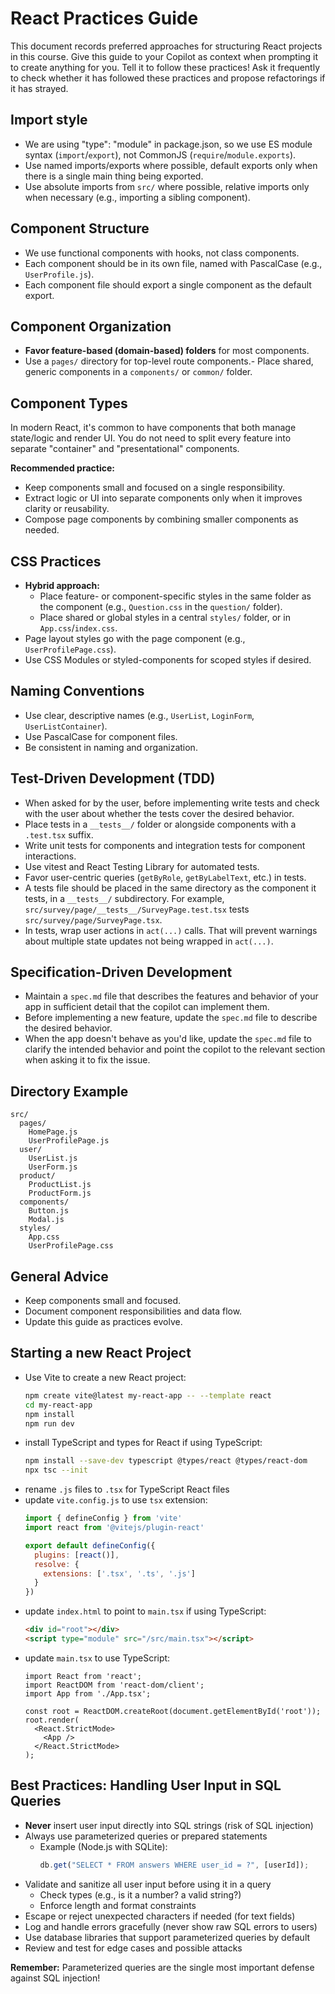 # React Practices Guide

This document records preferred approaches for structuring React projects in this course. Give this guide to your Copilot as context when prompting it to create anything for you. Tell it to follow these practices! Ask it frequently to check whether it has followed these practices and propose refactorings if it has strayed.

## Import style
- We are using "type": "module" in package.json, so we use ES module syntax (`import`/`export`), not CommonJS (`require`/`module.exports`).
- Use named imports/exports where possible, default exports only when there is a single main thing being exported.
- Use absolute imports from `src/` where possible, relative imports only when necessary (e.g., importing a sibling component).

## Component Structure
- We use functional components with hooks, not class components.
- Each component should be in its own file, named with PascalCase (e.g., `UserProfile.js`).
- Each component file should export a single component as the default export.

## Component Organization
- **Favor feature-based (domain-based) folders** for most components.
- Use a `pages/` directory for top-level route components.- Place shared, generic components in a `components/` or `common/` folder.

## Component Types

In modern React, it's common to have components that both manage state/logic and render UI. You do not need to split every feature into separate "container" and "presentational" components.

**Recommended practice:**
- Keep components small and focused on a single responsibility.
- Extract logic or UI into separate components only when it improves clarity or reusability.
- Compose page components by combining smaller components as needed.


## CSS Practices
- **Hybrid approach:**
  - Place feature- or component-specific styles in the same folder as the component (e.g., `Question.css` in the `question/` folder).
  - Place shared or global styles in a central `styles/` folder, or in `App.css`/`index.css`.
- Page layout styles go with the page component (e.g., `UserProfilePage.css`).
- Use CSS Modules or styled-components for scoped styles if desired.

## Naming Conventions
- Use clear, descriptive names (e.g., `UserList`, `LoginForm`, `UserListContainer`).
- Use PascalCase for component files.
- Be consistent in naming and organization.

## Test-Driven Development (TDD)
- When asked for by the user, before implementing write tests and check with the user about whether the tests cover the desired behavior.
- Place tests in a `__tests__/` folder or alongside components with a `.test.tsx` suffix.
- Write unit tests for components and integration tests for component interactions.
- Use vitest and React Testing Library for automated tests.
- Favor user-centric queries (`getByRole`, `getByLabelText`, etc.) in tests.
- A tests file should be placed in the same directory as the component it tests, in a `__tests__/` subdirectory. For example, `src/survey/page/__tests__/SurveyPage.test.tsx` tests `src/survey/page/SurveyPage.tsx`.
- In tests, wrap user actions in `act(...)` calls. That will prevent warnings about multiple state updates not being wrapped in `act(...)`.

## Specification-Driven Development
- Maintain a `spec.md` file that describes the features and behavior of your app in sufficient detail that the copilot can implement them.
- Before implementing a new feature, update the `spec.md` file to describe the desired behavior.
- When the app doesn't behave as you'd like, update the `spec.md` file to clarify the intended behavior and point the copilot to the relevant section when asking it to fix the issue.

## Directory Example
```
src/
  pages/
    HomePage.js
    UserProfilePage.js
  user/
    UserList.js
    UserForm.js
  product/
    ProductList.js
    ProductForm.js
  components/
    Button.js
    Modal.js
  styles/
    App.css
    UserProfilePage.css
```

## General Advice
- Keep components small and focused.
- Document component responsibilities and data flow.
- Update this guide as practices evolve.

## Starting a new React Project
- Use Vite to create a new React project:
  ```bash
  npm create vite@latest my-react-app -- --template react
  cd my-react-app
  npm install
  npm run dev
  ```
- install TypeScript and types for React if using TypeScript:
  ```bash
  npm install --save-dev typescript @types/react @types/react-dom
  npx tsc --init
  ```
- rename `.js` files to `.tsx` for TypeScript React files
- update `vite.config.js` to use `tsx` extension:
  ```js
  import { defineConfig } from 'vite'
  import react from '@vitejs/plugin-react'

  export default defineConfig({
    plugins: [react()],
    resolve: {
      extensions: ['.tsx', '.ts', '.js']
    }
  })
  ```
- update `index.html` to point to `main.tsx` if using TypeScript:
  ```html
  <div id="root"></div>
  <script type="module" src="/src/main.tsx"></script>
  ```
- update `main.tsx` to use TypeScript:
  ```tsx
  import React from 'react';
  import ReactDOM from 'react-dom/client';
  import App from './App.tsx';

  const root = ReactDOM.createRoot(document.getElementById('root'));
  root.render(
    <React.StrictMode>
      <App />
    </React.StrictMode>
  );
  ```

## Best Practices: Handling User Input in SQL Queries

- **Never** insert user input directly into SQL strings (risk of SQL injection)
- Always use parameterized queries or prepared statements
    - Example (Node.js with SQLite):
      ```js
      db.get("SELECT * FROM answers WHERE user_id = ?", [userId]);
      ```
- Validate and sanitize all user input before using it in a query
    - Check types (e.g., is it a number? a valid string?)
    - Enforce length and format constraints
- Escape or reject unexpected characters if needed (for text fields)
- Log and handle errors gracefully (never show raw SQL errors to users)
- Use database libraries that support parameterized queries by default
- Review and test for edge cases and possible attacks

**Remember:** Parameterized queries are the single most important defense against SQL injection!

